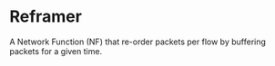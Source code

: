 # Reframer
A Network Function (NF) that re-order packets per flow by buffering packets for a given time.
